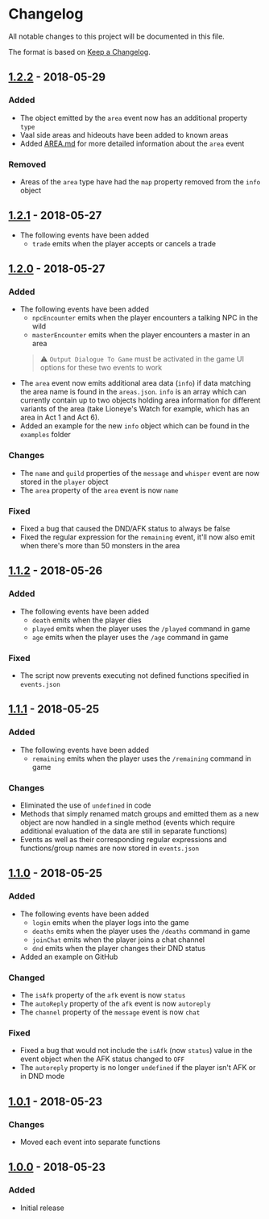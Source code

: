 # Changelog
All notable changes to this project will be documented in this file.

The format is based on [Keep a Changelog](http://keepachangelog.com/en/1.0.0/).

## [1.2.2] - 2018-05-29
### Added
- The object emitted by the `area` event now has an additional property `type`
- Vaal side areas and hideouts have been added to known areas
- Added [AREA.md](https://github.com/klayveR/poe-log-monitor/blob/master/AREA.md) for more detailed information about the `area` event

### Removed
- Areas of the `area` type have had the `map` property removed from the `info` object

## [1.2.1] - 2018-05-27
- The following events have been added
    - `trade` emits when the player accepts or cancels a trade
    
## [1.2.0] - 2018-05-27
### Added
- The following events have been added
    - `npcEncounter` emits when the player encounters a talking NPC in the wild
    - `masterEncounter` emits when the player encounters a master in an area
    >⚠ `Output Dialogue To Game` must be activated in the game UI options for these two events to work
- The `area` event now emits additional area data (`info`) if data matching the area name is found in the `areas.json`. `info` is an array which can currently contain up to two objects holding area information for different variants of the area (take Lioneye's Watch for example, which has an area in Act 1 and Act 6).
- Added an example for the new `info` object which can be found in the `examples` folder

### Changes
- The `name` and `guild` properties of the `message` and `whisper` event are now stored in the `player` object
- The `area` property of the `area` event is now `name`

### Fixed
- Fixed a bug that caused the DND/AFK status to always be false
- Fixed the regular expression for the `remaining` event, it'll now also emit when there's more than 50 monsters in the area

## [1.1.2] - 2018-05-26
### Added
- The following events have been added
    - `death` emits when the player dies
    - `played` emits when the player uses the `/played` command in game
    - `age` emits when the player uses the `/age` command in game

### Fixed
- The script now prevents executing not defined functions specified in `events.json`

## [1.1.1] - 2018-05-25
### Added
- The following events have been added
    - `remaining` emits when the player uses the `/remaining` command in game
    
### Changes
- Eliminated the use of `undefined` in code
- Methods that simply renamed match groups and emitted them as a new object are now handled in a single method (events which require additional evaluation of the data are still in separate functions)
- Events as well as their corresponding regular expressions and functions/group names are now stored in `events.json`

## [1.1.0] - 2018-05-25
### Added
- The following events have been added
    - `login` emits when the player logs into the game
    - `deaths` emits when the player uses the `/deaths` command in game
    - `joinChat` emits when the player joins a chat channel
    - `dnd` emits when the player changes their DND status
- Added an example on GitHub

### Changed
- The `isAfk` property of the `afk` event is now `status`
- The `autoReply` property of the `afk` event is now `autoreply`
- The `channel` property of the `message` event is now `chat`

### Fixed
- Fixed a bug that would not include the `isAfk` (now `status`) value in the event object when the AFK status changed to `OFF`
- The `autoreply` property is no longer `undefined` if the player isn't AFK or in DND mode

## [1.0.1] - 2018-05-23
### Changes
- Moved each event into separate functions

## [1.0.0] - 2018-05-23
### Added
- Initial release

[1.2.2]: https://www.npmjs.com/package/poe-log-monitor/v/1.2.2
[1.2.1]: https://www.npmjs.com/package/poe-log-monitor/v/1.2.1
[1.2.0]: https://www.npmjs.com/package/poe-log-monitor/v/1.2.0
[1.1.2]: https://www.npmjs.com/package/poe-log-monitor/v/1.1.2
[1.1.1]: https://www.npmjs.com/package/poe-log-monitor/v/1.1.1
[1.1.0]: https://www.npmjs.com/package/poe-log-monitor/v/1.1.0
[1.0.1]: https://www.npmjs.com/package/poe-log-monitor/v/1.0.1
[1.0.0]: https://www.npmjs.com/package/poe-log-monitor/v/1.0.0